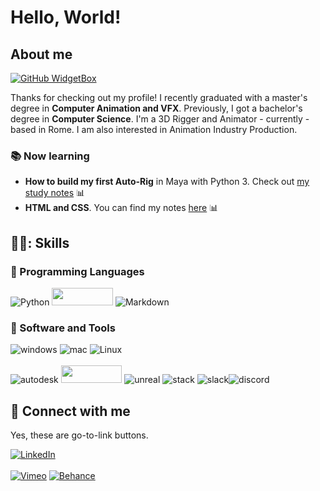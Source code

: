 # Hello, World! 

## About me
[![GitHub WidgetBox](https://github-widgetbox.vercel.app/api/profile?username=Iindenshield&data=followers,repositories,stars,commits&theme=darkmode)](https://www.linkedin.com/in/iolandafilipponi/github-widgetbox)

Thanks for checking out my profile! I recently graduated with a master's degree in **Computer Animation and VFX**. Previously, I got a bachelor's degree in **Computer Science**. I'm a 3D Rigger and Animator - currently - based in Rome. I am also interested in Animation Industry Production.
<br />

### :books: Now learning
- **How to build my first Auto-Rig** in Maya with Python 3. Check out [my study notes](https://github.com/Iindenshield/space-capades/tree/main/Shotgun-scripts) :bar_chart:
- **HTML and CSS**. You can find my notes [here](https://github.com/Iindenshield/WordPressCSSStudyNotes) :bar_chart:

## 👨‍💻: Skills
### :space_invader: Programming Languages
![Python](https://img.shields.io/badge/Python-3776AB.svg?style=for-the-badge&logo=Python&logoColor=white) <img src="https://user-images.githubusercontent.com/34791305/225504771-09706d9b-5364-4693-9713-09fb3e7aa3c6.png" width="97.5" height="28"> ![Markdown](https://img.shields.io/badge/Markdown-000000.svg?style=for-the-badge&logo=Markdown&logoColor=white) 

### :wrench: Software and Tools
![windows](https://img.shields.io/badge/Windows-0078D6.svg?style=for-the-badge&logo=Windows&logoColor=white) ![mac](https://img.shields.io/badge/macOS-000000.svg?style=for-the-badge&logo=macOS&logoColor=white) ![Linux](https://img.shields.io/badge/Linux-FCC624.svg?style=for-the-badge&logo=Linux&logoColor=black) <br /> 
<br /> ![autodesk](https://img.shields.io/badge/Autodesk-0696D7.svg?style=for-the-badge&logo=Autodesk&logoColor=white) <img src="https://user-images.githubusercontent.com/34791305/225504043-242ae99b-3ca9-43fc-a2c8-8632dfb86329.png" width="97.5" height="28"> ![unreal](https://img.shields.io/badge/Unreal%20Engine-0E1128.svg?style=for-the-badge&logo=Unreal-Engine&logoColor=white) ![stack](https://img.shields.io/badge/Stack%20Overflow-F58025.svg?style=for-the-badge&logo=Stack-Overflow&logoColor=white) ![slack](https://img.shields.io/badge/Slack-4A154B.svg?style=for-the-badge&logo=Slack&logoColor=white)![discord](https://img.shields.io/badge/Discord-5865F2.svg?style=for-the-badge&logo=Discord&logoColor=white)

## 🤝 Connect with me

Yes, these are go-to-link buttons.

[![LinkedIn](https://img.shields.io/badge/linkedin-%230077B5.svg?style=for-the-badge&logo=linkedin&logoColor=white)](https://www.linkedin.com/in/iolandafilipponi/) 
<br /> 
<br /> [![Vimeo](https://img.shields.io/badge/Vimeo-1AB7EA.svg?style=for-the-badge&logo=Vimeo&logoColor=white)](https://vimeo.com/iolandafilipponi) [![Behance](https://img.shields.io/badge/Behance-1769ff?style=for-the-badge&logo=behance&logoColor=white)](https://www.behance.net/iolandafilippo1)

